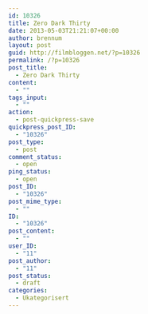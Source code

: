 ```yaml
---
id: 10326
title: Zero Dark Thirty
date: 2013-05-03T21:21:07+00:00
author: brennum
layout: post
guid: http://filmbloggen.net/?p=10326
permalink: /?p=10326
post_title:
  - Zero Dark Thirty
content:
  - ""
tags_input:
  - ""
action:
  - post-quickpress-save
quickpress_post_ID:
  - "10326"
post_type:
  - post
comment_status:
  - open
ping_status:
  - open
post_ID:
  - "10326"
post_mime_type:
  - ""
ID:
  - "10326"
post_content:
  - ""
user_ID:
  - "11"
post_author:
  - "11"
post_status:
  - draft
categories:
  - Ukategorisert
---
```

